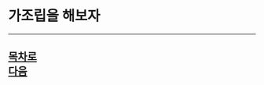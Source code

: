 가조립을 해보자
=======================

------------------------------------  
[목차로](https://github.com/isp829/-/blob/master/README.md)  
[다음](https://github.com/isp829/-/blob/master/lecture/lecture5.md)  
-----------------------------
    
